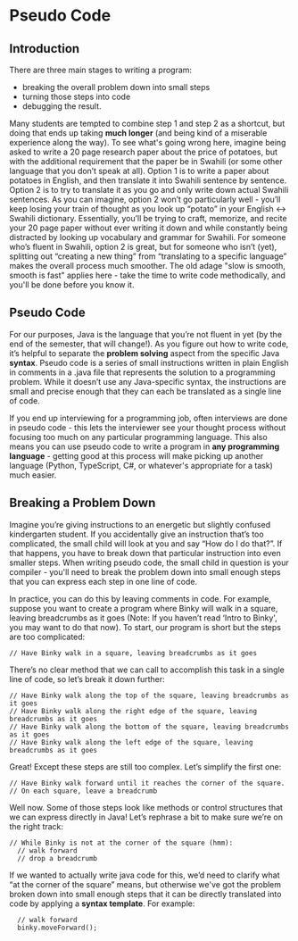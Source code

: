 # Pseudo Code

## Introduction

There are three main stages to writing a program:

- breaking the overall problem down into small steps
- turning those steps into code
- debugging the result.

Many students are tempted to combine step 1 and step 2 as a shortcut, but doing that ends up taking **much longer** (and being kind of a miserable experience along the way). To see what's going wrong here, imagine being asked to write a 20 page research paper about the price of potatoes, but with the additional requirement that the paper be in Swahili (or some other language that you don’t speak at all). Option 1 is to write a paper about potatoes in English, and then translate it into Swahili sentence by sentence. Option 2 is to try to translate it as you go and only write down actual Swahili sentences. As you can imagine, option 2 won’t go particularly well \- you’ll keep losing your train of thought as you look up “potato” in your English \<-\> Swahili dictionary. Essentially, you’ll be trying to craft, memorize, and recite your 20 page paper without ever writing it down and while constantly being distracted by looking up vocabulary and grammar for Swahili. For someone who’s fluent in Swahili, option 2 is great, but for someone who isn’t (yet), splitting out “creating a new thing” from “translating to a specific language” makes the overall process much smoother. The old adage "slow is smooth, smooth is fast" applies here \- take the time to write code methodically, and you'll be done before you know it.

## Pseudo Code

For our purposes, Java is the language that you’re not fluent in yet (by the end of the semester, that will change\!). As you figure out how to write code, it’s helpful to separate the **problem solving** aspect from the specific Java **syntax**. Pseudo code is a series of small instructions written in plain English in comments in a .java file that represents the solution to a programming problem. While it doesn’t use any Java-specific syntax, the instructions are small and precise enough that they can each be translated as a single line of code. 

If you end up interviewing for a programming job, often interviews are done in pseudo code \- this lets the interviewer see your thought process without focusing too much on any particular programming language. This also means you can use pseudo code to write a program in **any programming language** \- getting good at this process will make picking up another language (Python, TypeScript, C\#, or whatever's appropriate for a task) much easier.

## Breaking a Problem Down

Imagine you’re giving instructions to an energetic but slightly confused kindergarten student. If you accidentally give an instruction that’s too complicated, the small child will look at you and say “How do I do that?”. If that happens, you have to break down that particular instruction into even smaller steps. When writing pseudo code, the small child in question is your compiler \- you'll need to break the problem down into small enough steps that you can express each step in one line of code.

In practice, you can do this by leaving comments in code. For example, suppose you want to create a program where Binky will walk in a square, leaving breadcrumbs as it goes (Note: If you haven’t read ‘Intro to Binky', you may want to do that now). To start, our program is short but the steps are too complicated:

`// Have Binky walk in a square, leaving breadcrumbs as it goes`

There’s no clear method that we can call to accomplish this task in a single line of code, so let’s break it down further:

```
// Have Binky walk along the top of the square, leaving breadcrumbs as it goes  
// Have Binky walk along the right edge of the square, leaving breadcrumbs as it goes  
// Have Binky walk along the bottom of the square, leaving breadcrumbs as it goes  
// Have Binky walk along the left edge of the square, leaving breadcrumbs as it goes
```

Great\! Except these steps are still too complex. Let’s simplify the first one:

```
// Have Binky walk forward until it reaches the corner of the square.  
// On each square, leave a breadcrumb
```

Well now. Some of those steps look like methods or control structures that we can express directly in Java\! Let’s rephrase a bit to make sure we’re on the right track:

```
// While Binky is not at the corner of the square (hmm):  
  // walk forward  
  // drop a breadcrumb
```

If we wanted to actually write java code for this, we’d need to clarify what “at the corner of the square” means, but otherwise we've got the problem broken down into small enough steps that it can be directly translated into code by applying a **syntax template**. For example:

```
  // walk forward
  binky.moveForward();
```
